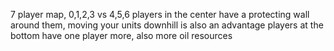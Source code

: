 7 player map, 0,1,2,3 vs 4,5,6
players in the center have a protecting wall around them, moving your units downhill is also an advantage
players at the bottom have one player more, also more oil resources